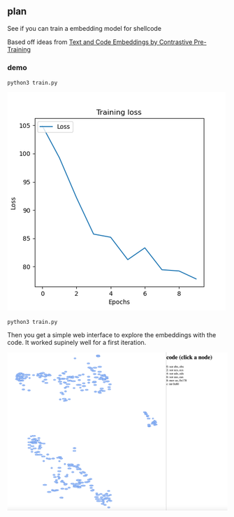 ## plan
See if you can train a embedding model for shellcode

Based off ideas from [Text and Code Embeddings by Contrastive Pre-Training](https://cdn.openai.com/papers/Text_and_Code_Embeddings_by_Contrastive_Pre_Training.pdf)

### demo
```
python3 train.py
```

![loss](./loss.png)

```
python3 train.py
```

Then you get a simple web interface to explore the embeddings with the code. It worked supinely well for a first iteration.

![test](./test.png)
